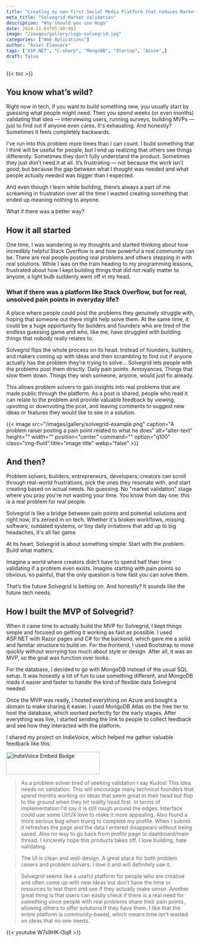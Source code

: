 ```yaml
---
title: "Creating my own first Social Media Platform that reduces Market Validation for Problem Solvers"
meta_title: "Solvegrid Market Validation"
description: "Why should you use Hugo"
date: 2024-12-04T05:00:00Z
image: "/images/gallery/logo-solvegrid.jpg"
categories: ["Web Aplications"]
author: "Asiel Elaouare"
tags: ["ASP.NET", "C-sharp", "MongoDB", "Startup", "Azure",]
draft: false
---
```


{{< toc >}}


## You know what’s wild?

Right now in tech, if you want to build something new, you usually start by guessing what people might need. Then you spend weeks (or even months) validating that idea — interviewing users, running surveys, building MVPs — just to find out if anyone even cares. It's exhausting. And honestly? Sometimes it feels completely backwards.

I've run into this problem more times than I can count.
I build something that I think will be useful for people, but I end up realizing that others see things differently. Sometimes they don’t fully understand the product. Sometimes they just don’t need it at all.
It’s frustrating — not because the work isn’t good, but because the gap between what I thought was needed and what people actually needed was bigger than I expected.

And even though I learn while building, there’s always a part of me screaming in frustration over all the time I wasted creating something that ended up meaning nothing to anyone.

What if there was a better way?

## How it all started

One time, I was wandering in my thoughts and started thinking about how incredibly helpful Stack Overflow is and how powerful a real community can be. There are real people posting real problems and others stepping in with real solutions.
While I was on the train heading to my programming lessons, frustrated about how I kept building things that did not really matter to anyone, a light bulb suddenly went off in my head.

### What if there was a platform like Stack Overflow, but for real, unsolved pain points in everyday life?

A place where people could post the problems they genuinely struggle with, hoping that someone out there might help solve them.
At the same time, it could be a huge opportunity for builders and founders who are tired of the endless guessing game and who, like me, have struggled with building things that nobody really relates to.

Solvegrid flips the whole process on its head.
Instead of founders, builders, and makers coming up with ideas and then scrambling to find out if anyone actually has the problem they're trying to solve... Solvegrid lets people with the problems post them directly.
Daily pain points. Annoyances. Things that slow them down. Things they wish someone, anyone, would just fix already.

This allows problem solvers to gain insights into real problems that are made public through the platform. As a post is shared, people who read it can relate to the problem and provide valuable feedback by viewing, upvoting or downvoting the post, and leaving comments to suggest new ideas or features they would like to see in a solution.

{{< image src="/images/gallery/solvegrid-example.png" caption="A problem raiser posting a pain point related to what he does" alt="alter-text" height="" width="" position="center" command="" option="q100" class="img-fluid" title="image title"  webp="false" >}}


## And then?
Problem solvers, builders, entrepreneurs, developers, creators can scroll through real-world frustrations, pick the ones they resonate with, and start creating based on actual needs. No guessing. No "market validation" stage where you pray you're not wasting your time.
You know from day one: this is a real problem for real people.

Solvegrid is like a bridge between pain points and potential solutions and right now, it's zeroed in on tech. Whether it's broken workflows, missing software, outdated systems, or tiny daily irritations that add up to big headaches, it's all fair game.

At its heart, Solvegrid is about something simple:
Start with the problem. Build what matters.

Imagine a world where creators didn’t have to spend half their time validating if a problem even exists.
Imagine starting with pain points so obvious, so painful, that the only question is how fast you can solve them.

That’s the future Solvegrid is betting on.
And honestly? It sounds like the future tech needs.

## How I built the MVP of Solvegrid?

When it came time to actually build the MVP for Solvegrid, I kept things simple and focused on getting it working as fast as possible. I used ASP.NET with Razor pages and C# for the backend, which gave me a solid and familiar structure to build on. For the frontend, I used Bootstrap to move quickly without worrying too much about style or design. After all, it was an MVP, so the goal was function over looks.

For the database, I decided to go with MongoDB instead of the usual SQL setup. It was honestly a lot of fun to use something different, and MongoDB made it easier and faster to handle the kind of flexible data Solvegrid needed.

Once the MVP was ready, I hosted everything on Azure and bought a domain to make sharing it easier. I used MongoDB Atlas on the free tier to host the database, which worked perfectly for the early stages. After everything was live, I started sending the link to people to collect feedback and see how they interacted with the platform.

I shared my project on IndieVoice, which helped me gather valuable feedback like this:

<a href="https://indievoice.app/projects/solvegridio" target="_blank">
    <img src="https://1f08bbd99d1a620c734d44a7ea6c9651.cdn.bubble.io/f1732389057276x672158288395191600/featured.png" 
         alt="IndieVoice Embed Badge" 
         width="250" 
         height="60" 
style="image-rendering: -webkit-optimize-contrast; image-rendering: crisp-edges;"/>
</a>                                                                                    


> As a problem solver tired of seeking validation I say Kudos! This idea needs no validation.
This will encourage many technical founders that spend months working on ideas that seem great in their head but flop to the ground when they hit reality head first. In terms of implementation I'd say it is still rough around the edges.
Interface could use some UI/UX love to make it more appealing.
Also found a more serious bug when trying to complete my profile.
When I submit it refreshes the page and the data I entered disappears without being saved.
Also no way to go back from profile page to dashboard/main thread. I sincerely hope this products takes off. I love building, hate validating.

> The UI is clean and well-design.  A great place for both problem raisers and problem solvers. I love it and will definitely use it.

> Solvegrid seems like a useful platform for people who are creative and often come up with new ideas but don’t have the time or resources to test them and see if they actually make sense. Another great thing is that users can easily check if there is a real need for something since people with real problems share their pain points, allowing others to offer solutions if they have them. I like that the entire platform is community-based, which means time isn’t wasted on ideas that no one needs.     

                                                                                             

{{< youtube W7s9HK-l3q8 >}}
